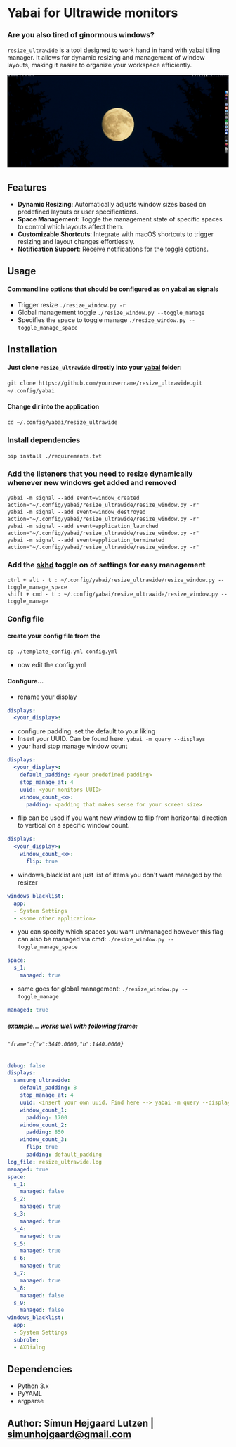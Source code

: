 # Yabai for Ultrawide monitors

### Are you also tired of ginormous windows?
`resize_ultrawide` is a tool designed to work hand in hand with [yabai](https://github.com/koekeishiya/yabai) tiling manager. It allows for dynamic resizing and management of window layouts, making it easier to organize your workspace efficiently.

![animation](.content/animation.gif)

## Features

- **Dynamic Resizing**: Automatically adjusts window sizes based on predefined layouts or user specifications.
- **Space Management**: Toggle the management state of specific spaces to control which layouts affect them.
- **Customizable Shortcuts**: Integrate with macOS shortcuts to trigger resizing and layout changes effortlessly.
- **Notification Support**: Receive notifications for the toggle options.

## Usage
#### Commandline options that should be configured as on [yabai](https://github.com/koekeishiya/yabai) as signals
* Trigger resize
`./resize_window.py -r`  
* Global management toggle
`./resize_window.py --toggle_manage`
* Specifies the space to toggle manage
`./resize_window.py --toggle_manage_space` 

## Installation

#### Just clone `resize_ultrawide` directly into your [yabai](https://github.com/koekeishiya/yabai) folder:
`git clone https://github.com/yourusername/resize_ultrawide.git ~/.config/yabai`
#### Change dir into the application
`cd ~/.config/yabai/resize_ultrawide`

### Install dependencies
`pip install ./requirements.txt`

### Add the listeners that you need to resize dynamically whenever new windows get added and removed

```
yabai -m signal --add event=window_created action="~/.config/yabai/resize_ultrawide/resize_window.py -r"
yabai -m signal --add event=window_destroyed action="~/.config/yabai/resize_ultrawide/resize_window.py -r"
yabai -m signal --add event=application_launched action="~/.config/yabai/resize_ultrawide/resize_window.py -r"
yabai -m signal --add event=application_terminated action="~/.config/yabai/resize_ultrawide/resize_window.py -r"
```

### Add the [skhd](https://github.com/koekeishiya/skhd) toggle on of settings for easy management
```
ctrl + alt - t : ~/.config/yabai/resize_ultrawide/resize_window.py --toggle_manage_space
shift + cmd - t : ~/.config/yabai/resize_ultrawide/resize_window.py --toggle_manage
```

### Config file
#### create your config file from the 
`cp ./template_config.yml config.yml`
* now edit the config.yml 

#### Configure...
* rename your display
```yaml
displays:
  <your_display>:
```
* configure padding. set the default to your liking
* Insert your UUID. Can be found here: `yabai -m query --displays`
* your hard stop manage window count
```yaml
displays:
  <your_display>:
    default_padding: <your predefined padding>
    stop_manage_at: 4
    uuid: <your monitors UUID>
    window_count_<x>:
      padding: <padding that makes sense for your screen size>
```
* flip can be used if you want new window to flip from horizontal direction to vertical on a specific window count.
```yaml
displays:
  <your_display>:
    window_count_<x>:
      flip: true
```
* windows_blacklist are just list of items you don't want managed by the resizer 
```yaml
windows_blacklist:
  app:
  - System Settings
  - <some other application>
```
* you can specify which spaces you want un/managed however this flag can also be managed via cmd: `./resize_window.py --toggle_manage_space`
```yaml
space:
  s_1:
    managed: true
```
* same goes for global management: `./resize_window.py --toggle_manage`
```yaml
managed: true
```

##### example... works well with following frame: 
###### `"frame":{"w":3440.0000,"h":1440.0000}`
```yaml
debug: false
displays:
  samsung_ultrawide:
    default_padding: 8
    stop_manage_at: 4
    uuid: <insert your own uuid. Find here --> yabai -m query --displays> 
    window_count_1:
      padding: 1700
    window_count_2:
      padding: 850
    window_count_3:
      flip: true
      padding: default_padding
log_file: resize_ultrawide.log
managed: true
space:
  s_1:
    managed: false
  s_2:
    managed: true
  s_3:
    managed: true
  s_4:
    managed: true
  s_5:
    managed: true
  s_6:
    managed: true
  s_7:
    managed: true
  s_8:
    managed: false
  s_9:
    managed: false
windows_blacklist:
  app:
  - System Settings
  subrole:
  - AXDialog

```

## Dependencies
* Python 3.x
* PyYAML
* argparse



## Author: Símun Højgaard Lutzen | simunhojgaard@gmail.com